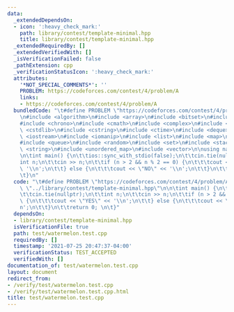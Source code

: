 ```yaml
---
data:
  _extendedDependsOn:
  - icon: ':heavy_check_mark:'
    path: library/contest/template-minimal.hpp
    title: library/contest/template-minimal.hpp
  _extendedRequiredBy: []
  _extendedVerifiedWith: []
  _isVerificationFailed: false
  _pathExtension: cpp
  _verificationStatusIcon: ':heavy_check_mark:'
  attributes:
    '*NOT_SPECIAL_COMMENTS*': ''
    PROBLEM: https://codeforces.com/contest/4/problem/A
    links:
    - https://codeforces.com/contest/4/problem/A
  bundledCode: "\t#define PROBLEM \"https://codeforces.com/contest/4/problem/A\"\n\
    \n#include <algorithm>\n#include <array>\n#include <bitset>\n#include <cassert>\n\
    #include <chrono>\n#include <cmath>\n#include <complex>\n#include <cstdio>\n#include\
    \ <cstdlib>\n#include <cstring>\n#include <ctime>\n#include <deque>\n#include\
    \ <iostream>\n#include <iomanip>\n#include <list>\n#include <map>\n#include <numeric>\n\
    #include <queue>\n#include <random>\n#include <set>\n#include <stack>\n#include\
    \ <string>\n#include <unordered_map>\n#include <vector>\n\nusing namespace std;\n\
    \n\tint main() {\n\t\tios::sync_with_stdio(false);\n\t\tcin.tie(nullptr);\n\t\t\
    int n;\n\t\tcin >> n;\n\t\tif (n > 2 && n % 2 == 0) {\n\t\t\tcout << \"YES\" <<\
    \ '\\n';\n\t\t} else {\n\t\t\tcout << \"NO\" << '\\n';\n\t\t}\n\t\treturn 0; \n\
    \t}\n"
  code: "\t#define PROBLEM \"https://codeforces.com/contest/4/problem/A\"\n\n\t#include\
    \ \"../library/contest/template-minimal.hpp\"\n\n\tint main() {\n\t\tios::sync_with_stdio(false);\n\
    \t\tcin.tie(nullptr);\n\t\tint n;\n\t\tcin >> n;\n\t\tif (n > 2 && n % 2 == 0)\
    \ {\n\t\t\tcout << \"YES\" << '\\n';\n\t\t} else {\n\t\t\tcout << \"NO\" << '\\\
    n';\n\t\t}\n\t\treturn 0; \n\t}"
  dependsOn:
  - library/contest/template-minimal.hpp
  isVerificationFile: true
  path: test/watermelon.test.cpp
  requiredBy: []
  timestamp: '2021-07-25 20:47:37-04:00'
  verificationStatus: TEST_ACCEPTED
  verifiedWith: []
documentation_of: test/watermelon.test.cpp
layout: document
redirect_from:
- /verify/test/watermelon.test.cpp
- /verify/test/watermelon.test.cpp.html
title: test/watermelon.test.cpp
---
```

